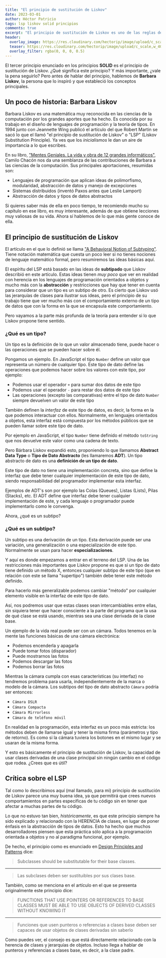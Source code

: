 ```yaml
---
title: "El principio de sustitución de Liskov"
date: 2023-03-01
author: Héctor Patricio
tags: lsp liskov solid principios
comments: true
excerpt: "El principio de sustitución de Liskov es uno de las reglas de comportamiento más famosas entre los desarrolladores. Hablemos de lo que significa."
header:
  overlay_image: https://res.cloudinary.com/hectorip/image/upload/c_scale,w_1400/v1677648049/brett-jordan-DDupbpu4MS4-unsplash_jdapyu.jpg
  teaser: https://res.cloudinary.com/hectorip/image/upload/c_scale,w_400/v1677648049/brett-jordan-DDupbpu4MS4-unsplash_jdapyu.jpg
  overlay_filter: rgba(0, 0, 0, 0.5)
---
```


El tercer principio enunciado en los principios **SOLID** es el principio de sustitución de Liskov. ¿Qué significa este principio? Y más importante, ¿vale la pena seguirlo? Pero antes de hablar del principio, hablemos de **Barbara Liskov**, la persona que lo inspiró y que estableció los conceptos principales.

## Un poco de historia: Barbara Liskov

Barbara Liskov es una matemática muy reconocida en las ciencias de la computación por los grandes aportes que ha hecho. Es conocida por su trabajo en el diseño de lenguajes de programación y la teoría de tipos. En 1994 junto con Jeannette Wing publicó el artículo del que Robert Martin se sacó lo que el llamó "el principio de sustitución de Liskov" o "LSP" (Liskov Substitution Principle). Ya ves que los _inicialismos_ le dan un aire de importancia a lo que escribes.

En su libro, ["Mentes Geniales. La vida y obra de 12 grandes informáticos"](https://www.marcombo.com/mentes-geniales-la-vida-y-obra-de-12-grandes-informaticos-9788426733573/), Camilo Chacón nos da una semblanza de las contribuciones de Barbara a las ciencias de la computación. Sus principales aportaciones, resumidas son:

- Lenguajes de programación que aplican ideas de polimorfismo, modularidad, abstracción de datos y manejo de excepciones
- Sistemas distribuidos (inventó Paxos antes que Leslie Lamport)
- Abstracción de datos y tipos de datos abstractos

Si quieres saber más de ella en poco tiempo, te recomiendo mucho su capítulo en ese libro, es muy interesante, además de que obtiene lecciones muy valiosas de su vida. Ahora sí hablemos de lo que más gente conoce de ella.

## El principio de sustitución de Liskov

El artículo en el que lo definió se llama ["A Behavioral Notion of Subtyping"](/assets/pdfs/subtyping.pdf). Tiene notación matemática que cuesta un poco leer si no tienes nociones de lenguaje matemático formal, pero resumiremos las ideas básicas aquí.

El espíritu del LSP está basado en las ideas de **subtipado** que Liskov describió en este artículo. Estas ideas tienen _muy poco_ que ver en realidad con herencia en los lenguajes de programación orientados a objetos y mucho más con la **abstracción** y restricciones que hay que tener en cuenta para considerar que un tipo es un subtipo de otro.
Es cierto que Liskov usó las jerarquías de clases para ilustrar sus ideas, pero el principio de su trabajo tiene que ver mucho más con el comportamiento externo de un tipo de datos que con la forma en la que se encapsula este comportamiento.

Pero vayamos a la parte más profunda de la teoría para entender si lo que Liskov propone tiene sentido.

### ¿Qué es un tipo?

Un tipo es la definición de lo que un valor almacenado tiene, puede hacer o las operaciones que se pueden hacer sobre él.

Pongamos un ejemplo. En JavaScript el tipo `Number` define un valor que representa un número de cualquier tipo. Este tipo de dato define las operaciones que podemos hacer sobre los valores con este tipo, por ejemplo:

- Podemos usar el operador `+` para sumar dos datos de este tipo
- Podemos usar el operador `-` para restar dos datos de este tipo
- Las operaciones (excepto las comparativas) entre el tipo de dato `Number` siempre devuelven un valor de este tipo

También definen la _interfaz_ de este tipo de datos, es decir, la forma en la que podemos interactuar con ellos. Normalmente, en lenguajes orientados a objetos, esta interfaz está compuesta por los métodos públicos que se pueden llamar sobre este tipo de dato.

Por ejemplo en JavaScript, el tipo `Number` tiene definido el método `toString` que nos devuelve este valor como una cadena de texto.

Pero Bárbara Liskov expandió esto, proponiendo lo que llamamos **Abstract Data Type** o **Tipo de Dato Abstracto** (les llamaremos **ADT**). Un tipo abstracto de dato es una **definición de un tipo de dato**.

Este tipo de dato no tiene una implementación concreta, sino que define la interfaz que debe tener cualquier implementación de este tipo de dato, siendo responsabilidad del programador implementar esta interfaz.

Ejemplos de ADT's son por ejemplo las Colas (Queues), Listas (Lists), Pilas (Stacks), etc. El ADT define que interfaz debe tener cualquier implementación de este, y cada lenguaje o programador puede implementarlo como le convenga.

Ahora, ¿qué es un subtipo?

### ¿Qué es un subtipo?

Un subtipo es una derivación de un tipo. Esta derivación puede ser una variación, una generalización o una especialización de este tipo. Normalmente se usan para hacer **especializaciones**.

Y aquí es donde empezamos a entrar en el terreno del LSP. Una de las restricciones más importantes que Liskov propone es que si un tipo de dato tiene definido un método X, entonces cualquier subtipo de este tipo (que en relación con este se llama "supertipo") también debe tener este método definido.

Para hacerlo más generalizable podemos cambiar "método" por cualquier elemento visible en la interfaz de este tipo de dato.

Así, nos podremos usar que estas clases sean intercambiables entre ellas, sin siquiera tener que hacer consciente a la parte del programa que la usa de qué clase se está usando, mientras sea una clase derivada de la clase base.

Un ejemplo de la vida real puede ser con un cámara. Todos tenemos en la mente las funciones básicas de una cámara electrónica:

- Podemos encenderla y apagarla
- Puede tomar fotos (disparador)
- Puede mostrarnos las fotos
- Podemos descargar las fotos
- Podemos borrar las fotos

Mientras la cámara cumpla con esas características (su interfaz) no tendremos problema para usarla, independientemente de la marca o modelo de la cámara. Los subtipos del tipo de dato abstracto `Cámara` podría ser entonces:

- `Cámara DSLR`
- `Cámara Compacta`
- `Cámara Mirrorless`
- `Cámara de teléfono móvil`

En realidad en la programación, esta interfaz es un poco más estricta: los métodos deben de llamarse igual y tener la misma firma (parámetros y tipo de retorno). Es como si la cámara tuviera los botones en el mismo lugar y se usaran de la misma forma.

Y esto es básicamente el principio de sustitución de Liskov, la capacidad de usar clases derivadas de una clase principal sin ningún cambio en el código que rodea. ¿Crees que es útil?

## Crítica sobre el LSP

Tal como lo describimos aquí (mal llamado, para mi) principio de sustitución de Liskov parece una muy buena idea, ya que permitirá que crees nuevos comportamientos en partes específicas de tu código sin en tener que afectar a muchas partes de tu código.

Lo que no estuvo tan bien, _históricamente_, es que este principio siempre ha sido explicado y relacionado con la HERENCIA de clases, en lugar de poner énfasis en la abstracción de tipos de datos. Esto ha hecho que muchos desarrolladores piensen que esta práctica sólo aplica a la programación orientada a objetos y no al paradigma funcional, por ejemplo.

De hecho, el principio como es enunciado en [Design Principles and Patterns](/assets/pdfs/DesignPrinciplesAndPatterns.pdf) dice:

> Subclasses should be substitutable for their base classes.
---
> Las subclases deben ser sustituibles por sus clases base.

También, como se menciona en el artículo en el que se presenta originalmente este principio dice:

> FUNCTIONS THAT USE POINTERS OR REFERENCES TO BASE CLASSES MUST BE ABLE TO USE OBJECTS OF DERIVED CLASSES WITHOUT KNOWING IT
---
> Funciones que usen punteros o referencias a clases base deben ser capaces de usar objetos de clases derivadas sin saberlo

Como puedes ver, el consejo es que está directamente relacionado con la herencia de clases y jerarquías de objetos. Incluso llega a hablar de punteros y referencias a clases base, es decir, a la clase padre.
